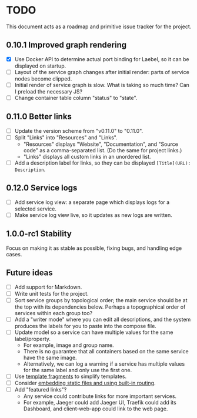 # TODO

This document acts as a roadmap and primitive issue tracker for the project.

## 0.10.1 Improved graph rendering

- [x] Use Docker API to determine actual port binding for Laebel, so it can be displayed on startup.
- [ ] Layout of the service graph changes after initial render: parts of service nodes become clipped.
- [ ] Initial render of service graph is slow. What is taking so much time? Can I preload the necessary JS?
- [ ] Change container table column "status" to "state".

## 0.11.0 Better links

- [ ] Update the version scheme from "v0.11.0" to "0.11.0".
- [ ] Split "Links" into "Resources" and "Links".
  - "Resources" displays "Website", "Documentation", and "Source code" as a comma-separated list. (Do the same for project links.)
  - "Links" displays all custom links in an unordered list.
- [ ] Add a description label for links, so they can be displayed `[Title](URL): Description`.

## 0.12.0 Service logs

- [ ] Add service log view: a separate page which displays logs for a selected service.
- [ ] Make service log view live, so it updates as new logs are written.

## 1.0.0-rc1 Stability

Focus on making it as stable as possible, fixing bugs, and handling edge cases.

## Future ideas

- [ ] Add support for Markdown.
- [ ] Write unit tests for the project.
- [ ] Sort service groups by topological order; the main service should be at the top with its dependencies below.
      Perhaps a topographical order of services within each group too?
- [ ] Add a "writer mode" where you can edit all descriptions, and the system produces the labels for you to paste into the compose file.
- [ ] Update model so a service can have multiple values for the same label/property.
  - For example, image and group name.
  - There is no guarantee that all containers based on the same service have the same image.
  - Alternatively, we can log a warning if a service has multiple values for the same label and only use the first one.
- [ ] Use [template fragments](https://gist.github.com/benpate/f92b77ea9b3a8503541eb4b9eb515d8a) to simplify templates.
- [ ] Consider [embedding static files and using built-in routing](https://jvns.ca/blog/2024/09/27/some-go-web-dev-notes/).
- [ ] Add "featured links"?
  - Any service could contribute links for more important services.
  - For example, Jaeger could add Jaeger UI, Traefik could add its Dashboard, and client-web-app could link to the web page.
